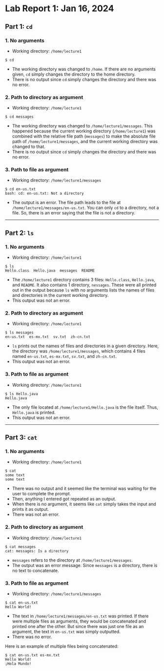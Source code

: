 # Lab Report 1: Jan 16, 2024

## Part 1: `cd`

### 1. No arguments
* Working directory: `/home/lecture1`
```
$ cd
```
* The working directory was changed to `/home`. If there are no arguments given, `cd` simply changes the directory to the home directory.
* There is no output since `cd` simply changes the directory and there was no error.

### 2. Path to directory as argument
* Working directory: `/home/lecture1`
```
$ cd messages
```
* The working directory was changed to `/home/lecture1/messages`.
This happened because the current working directory (`/home/lecture1`) was combined with the relative file path (`messages`) to make the absolute file path of `/home/lecture1/messages`, 
and the current working directory was changed to that.
* There is no output since `cd` simply changes the directory and there was no error. 

### 3. Path to file as argument
* Working directory: `/home/lecture1/messages`
```
$ cd en-us.txt
bash: cd: en-us.txt: Not a directory
```
* The output is an error. The file path leads to the file at `/home/lecture1/messages/en-us.txt`. You can only `cd` to a directory, not a file.
So, there is an error saying that the file is not a directory.

---

## Part 2: `ls`

### 1. No arguments
* Working directory: `/home/lecture1`
```
$ ls
Hello.class  Hello.java  messages  README
```
* The `/home/lecture1` directory contains 3 files: `Hello.class`, `Hello.java`, and `README`. It also contains 1 directory, `nessages`. These were all printed out in the output because `ls` with no arguments lists the names of files and directories in the current working directory.
* This output was not an error. 

### 2. Path to directory as argument
* Working directory: `/home/lecture1`
```
$ ls messages
en-us.txt  es-mx.txt  sv.txt  zh-cn.txt
```
* `ls` prints out the names of files and directories in a given directory. Here, the directory was `/home/lecture1/messages`, which contains 4 files named `en-us.txt`, `es-mx.txt`, `sv.txt`, and `zh-cn.txt`.
* This output was not an error. 

### 3. Path to file as argument
* Working directory: `/home/lecture1`
```
$ ls Hello.java
Hello.java
```
* The only file located at `/home/lecture1/Hello.java` is the file itself. Thus, `Hello.java` is printed. 
* This output was not an error.

---

## Part 3: `cat`

### 1. No arguments
* Working directory: `/home/lecture1`
```
$ cat
some text
some text
```
* There was no output and it seemed like the terminal was waiting for the user to complete the prompt.
* Then, anything I entered got repeated as an output. 
* When there is no argument, it seems like `cat` simply takes the input and prints it as output.
* There was not an error.

### 2. Path to directory as argument
* Working directory: `/home/lecture1`
```
$ cat messages
cat: messages: Is a directory
```
* `messages` refers to the directory at `/home/lecture1/messages`.
* The output was an error message. Since `messages` is a directory, there is no text to concatenate. 

### 3. Path to file as argument
* Working directory: `/home/lecture1/messages`
```
$ cat en-us.txt 
Hello World!
```
* The text in `/home/lecture1/messages/en-us.txt` was printed. If there were multiple files as arguments, they would be concatenated and printed one after the other. But since there was just one file as an argument, the text in `en-us.txt` was simply outputted.
* There was no error.

Here is an example of multiple files being concatenated:
```
$ cat en-us.txt es-mx.txt 
Hello World!
¡Hola Mundo!
```
